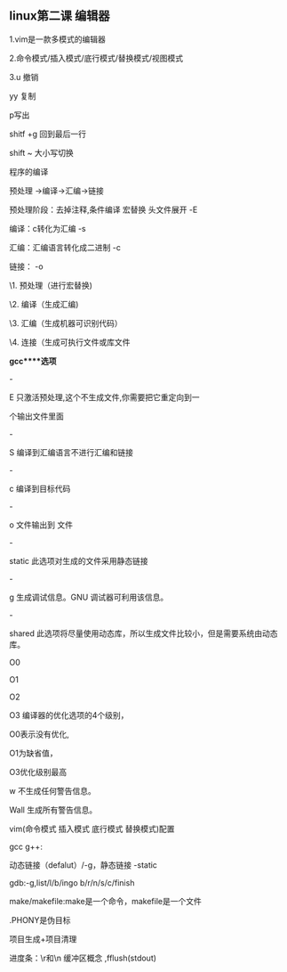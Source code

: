 ## linux第二课  编辑器

1.vim是一款多模式的编辑器

2.命令模式/插入模式/底行模式/替换模式/视图模式

3.u 撤销

yy 复制

p写出

shitf +g 回到最后一行

shift ~ 大小写切换

程序的编译

预处理  ->编译->汇编->链接

预处理阶段：去掉注释,条件编译 宏替换 头文件展开 -E

编译：c转化为汇编 -s

汇编：汇编语言转化成二进制 -c

链接： -o

\1. 预处理（进行宏替换) 

\2. 编译（生成汇编) 

\3. 汇编（生成机器可识别代码） 

\4. 连接（生成可执行文件或库文件

**gcc****选项** 

\-

E 只激活预处理,这个不生成文件,你需要把它重定向到一

个输出文件里面 

\-

S 编译到汇编语言不进行汇编和链接 

\-

c 编译到目标代码 

\-

o 文件输出到 文件 

\-

static 此选项对生成的文件采用静态链接 

\-

g 生成调试信息。GNU 调试器可利用该信息。 

\-

shared 此选项将尽量使用动态库，所以生成文件比较小，但是需要系统由动态库。

O0 

O1 

O2 

O3 编译器的优化选项的4个级别，

O0表示没有优化,

O1为缺省值，

O3优化级别最高 

w 不生成任何警告信息。 

Wall 生成所有警告信息。

vim(命令模式 插入模式 底行模式 替换模式)配置

gcc g++:

动态链接（defalut）/-g，静态链接 -static

gdb:-g,list/l/b/ingo b/r/n/s/c/finish

make/makefile:make是一个命令，makefile是一个文件

.PHONY是伪目标

项目生成+项目清理

进度条：\r和\n 缓冲区概念 ,fflush(stdout)

